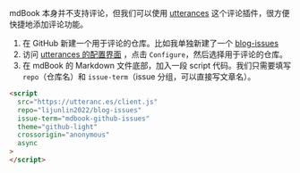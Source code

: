mdBook 本身并不支持评论，但我们可以使用 [utterances](https://utteranc.es/) 这个评论插件，很方便快捷地添加评论功能。

1. 在 GitHub 新建一个用于评论的仓库。比如我单独新建了一个 [blog-issues](https://github.com/lijunlin2022/blog-issues)
2. 访问 [utterances 的配置界面](https://github.com/apps/utterances) ，点击 `Configure`，然后选择用于评论的仓库。
3. 在 mdBook 的 Markdown 文件底部，加入一段 script 代码。我们只需要填写 `repo`（仓库名）和 `issue-term`（issue 分组，可以直接写文章名）。

```html
<script
  src="https://utteranc.es/client.js"
  repo="lijunlin2022/blog-issues"
  issue-term="mdbook-github-issues"
  theme="github-light"
  crossorigin="anonymous"
  async
>
</script>
```

<script
  src="https://utteranc.es/client.js"
  repo="lijunlin2022/blog-issues"
  issue-term="mdbook-github-issues"
  theme="github-light"
  crossorigin="anonymous"
  async
>
</script>
